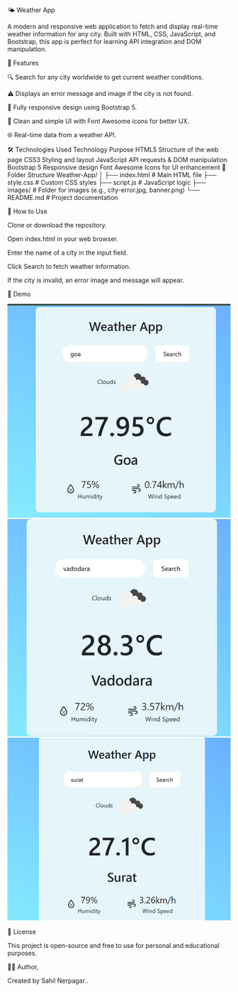 🌤️ Weather App

A modern and responsive web application to fetch and display real-time weather information for any city. Built with HTML, CSS, JavaScript, and Bootstrap, this app is perfect for learning API integration and DOM manipulation.

🚀 Features

🔍 Search for any city worldwide to get current weather conditions.

⚠️ Displays an error message and image if the city is not found.

📱 Fully responsive design using Bootstrap 5.

🎨 Clean and simple UI with Font Awesome icons for better UX.

🌐 Real-time data from a weather API.

🛠️ Technologies Used
Technology	Purpose
HTML5	Structure of the web page
CSS3	Styling and layout
JavaScript	API requests & DOM manipulation
Bootstrap 5	Responsive design
Font Awesome	Icons for UI enhancement
📁 Folder Structure
Weather-App/
│
├── index.html        # Main HTML file
├── style.css         # Custom CSS styles
├── script.js         # JavaScript logic
├── images/           # Folder for images (e.g., city-error.jpg, banner.png)
└── README.md         # Project documentation

🎯 How to Use

Clone or download the repository.

Open index.html in your web browser.

Enter the name of a city in the input field.

Click Search to fetch weather information.

If the city is invalid, an error image and message will appear.

🌟 Demo

![output](s1.png) ![output](s2.png) ![output](s3.png)


📜 License

This project is open-source and free to use for personal and educational purposes.



👨‍💻 Author,

Created by Sahil Nerpagar..

 







